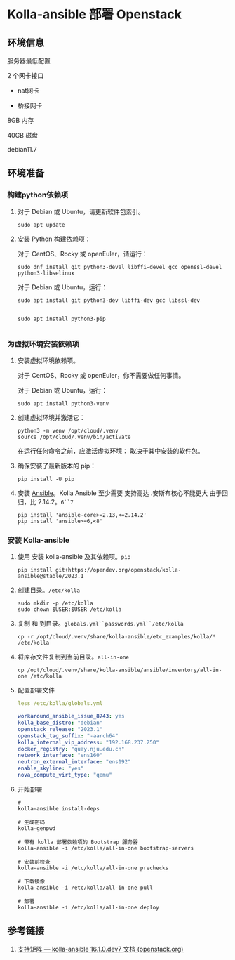 # Kolla-ansible 部署 Openstack

## 环境信息

服务器最低配置

2 个网卡接口

- nat网卡

- 桥接网卡

8GB 内存

40GB 磁盘

debian11.7

## 环境准备

### 构建python依赖项

1. 对于 Debian 或 Ubuntu，请更新软件包索引。

   ```
   sudo apt update
   ```

2. 安装 Python 构建依赖项：

   对于 CentOS、Rocky 或 openEuler，请运行：

   ```
   sudo dnf install git python3-devel libffi-devel gcc openssl-devel python3-libselinux
   ```

   对于 Debian 或 Ubuntu，运行：

   ```
   sudo apt install git python3-dev libffi-dev gcc libssl-dev
   
   
   sudo apt install python3-pip
   
   
   ```

### 为虚拟环境安装依赖项

1. 安装虚拟环境依赖项。

   对于 CentOS、Rocky 或 openEuler，你不需要做任何事情。

   对于 Debian 或 Ubuntu，运行：

   ```
   sudo apt install python3-venv
   ```

2. 创建虚拟环境并激活它：

   ```
   python3 -m venv /opt/cloud/.venv
   source /opt/cloud/.venv/bin/activate
   ```

   在运行任何命令之前，应激活虚拟环境： 取决于其中安装的软件包。

3. 确保安装了最新版本的 pip：

   ```
   pip install -U pip
   ```

4. 安装 [Ansible](http://www.ansible.com/)。Kolla Ansible 至少需要 支持高达 .安斯布核心不能更大 由于回归，比 2.14.2。`6``7`

   ```
   pip install 'ansible-core>=2.13,<=2.14.2'
   pip install 'ansible>=6,<8'
   ```

### 安装 Kolla-ansible

1. 使用 安装 kolla-ansible 及其依赖项。`pip`

   ```
   pip install git+https://opendev.org/openstack/kolla-ansible@stable/2023.1
   ```

2. 创建目录。`/etc/kolla`

   ```
   sudo mkdir -p /etc/kolla
   sudo chown $USER:$USER /etc/kolla
   ```

3. 复制 和 到目录。`globals.yml``passwords.yml``/etc/kolla`

   ```
   cp -r /opt/cloud/.venv/share/kolla-ansible/etc_examples/kolla/* /etc/kolla
   ```

4. 将库存文件复制到当前目录。`all-in-one`

   ```
   cp /opt/cloud/.venv/share/kolla-ansible/ansible/inventory/all-in-one /etc/kolla
   ```

5. 配置部署文件

   ```yaml
   less /etc/kolla/globals.yml
   
   workaround_ansible_issue_8743: yes
   kolla_base_distro: "debian"
   openstack_release: "2023.1"
   openstack_tag_suffix: "-aarch64"
   kolla_internal_vip_address: "192.168.237.250"
   docker_registry: "quay.nju.edu.cn"
   network_interface: "ens160"
   neutron_external_interface: "ens192"
   enable_skyline: "yes"
   nova_compute_virt_type: "qemu"
   ```

   

6. 开始部署

   ```shell
   # 
   kolla-ansible install-deps
   
   # 生成密码
   kolla-genpwd
   
   # 带有 kolla 部署依赖项的 Bootstrap 服务器
   kolla-ansible -i /etc/kolla/all-in-one bootstrap-servers
   
   # 安装前检查
   kolla-ansible -i /etc/kolla/all-in-one prechecks
   
   # 下载镜像
   kolla-ansible -i /etc/kolla/all-in-one pull
   
   # 部署
   kolla-ansible -i /etc/kolla/all-in-one deploy
   ```

## 参考链接

1. [支持矩阵 — kolla-ansible 16.1.0.dev7 文档 (openstack.org)](https://docs.openstack.org/kolla-ansible/latest/user/support-matrix)



